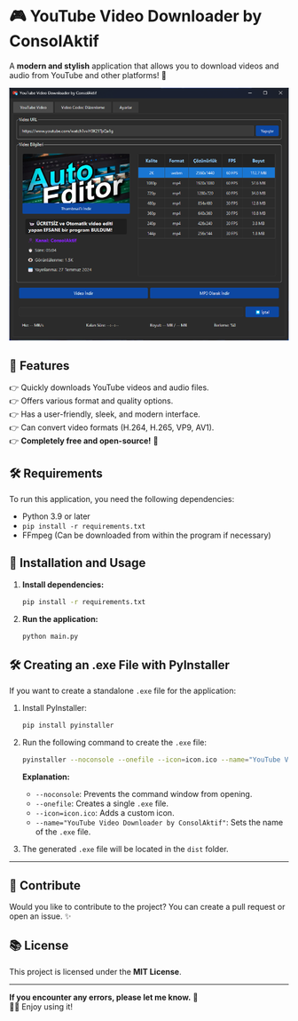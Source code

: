 # 🎮 YouTube Video Downloader by ConsolAktif

A **modern and stylish** application that allows you to download videos and audio from YouTube and other platforms! 🚀

![Screenshot](img/screenshot.png) <!-- If available, you can add a screenshot here -->

## 📌 Features

👉 Quickly downloads YouTube videos and audio files.  
👉 Offers various format and quality options.  
👉 Has a user-friendly, sleek, and modern interface.  
👉 Can convert video formats (H.264, H.265, VP9, AV1).  
👉 **Completely free and open-source!** 🎉

## 🛠️ Requirements

To run this application, you need the following dependencies:

- Python 3.9 or later
- `pip install -r requirements.txt`
- FFmpeg (Can be downloaded from within the program if necessary)

## 🚀 Installation and Usage

1. **Install dependencies:**
   ```sh
   pip install -r requirements.txt
   ```
2. **Run the application:**
   ```sh
   python main.py
   ```

## 🛠️ Creating an .exe File with PyInstaller

If you want to create a standalone `.exe` file for the application:

1. Install PyInstaller:
   ```sh
   pip install pyinstaller
   ```
2. Run the following command to create the `.exe` file:

   ```sh
   pyinstaller --noconsole --onefile --icon=icon.ico --name="YouTube Video Downloader by ConsolAktif" main.py
   ```

   **Explanation:**

   - `--noconsole`: Prevents the command window from opening.
   - `--onefile`: Creates a single `.exe` file.
   - `--icon=icon.ico`: Adds a custom icon.
   - `--name="YouTube Video Downloader by ConsolAktif"`: Sets the name of the `.exe` file.

3. The generated `.exe` file will be located in the `dist` folder.

---

## 🐝 Contribute

Would you like to contribute to the project? You can create a pull request or open an issue. ✨

## 📚 License

This project is licensed under the **MIT License**.

---

**If you encounter any errors, please let me know.** 📩  
🎥🎶 Enjoy using it!
